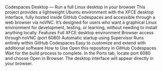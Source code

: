 Codespaces Desktop — Run a full Linux desktop in your browser
This project provides a lightweight Ubuntu environment with the XFCE desktop interface, fully hosted inside GitHub Codespaces and accessible through a web browser via noVNC.
It’s designed for users who want a graphical Linux environment for development, testing, or learning, without needing to install anything locally.
Features
Full XFCE desktop environment
Browser access through noVNC (port 6080)
Automatic startup using Supervisor
Runs entirely within GitHub Codespaces
Easy to customize and extend with additional software
How to Use
Open this repository in GitHub Codespaces 
Wait for the build process to complete.
In the Ports tab, locate port 6080 and choose Open in Browser.
The desktop interface will appear directly in your browser.
